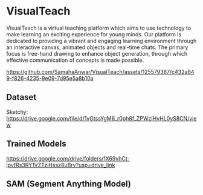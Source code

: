 # VisualTeach
VisualTeach is a virtual teaching platform which aims to use technology to make learning an exciting experience for young minds. Our platform is dedicated to providing a vibrant and engaging learning environment through an interactive canvas, animated objects and real-time chats. The primary focus is free-hand drawing to enhance object generation, through which effective communication of concepts is made possible.


https://github.com/SamahaAnwar/VisualTeach/assets/125579387/c432a849-f826-4235-9e09-7d95e5a8b10a


## Dataset
Sketchy: https://drive.google.com/file/d/1vGtssYgM6_r0ph8f_ZPWzIHvHL0yS8CN/view

## Trained Models
https://drive.google.com/drive/folders/1X69vhCt-lpyfRs3RY1VZTziHssz8uBrv?usp=drive_link
## SAM (Segment Anything Model) 



